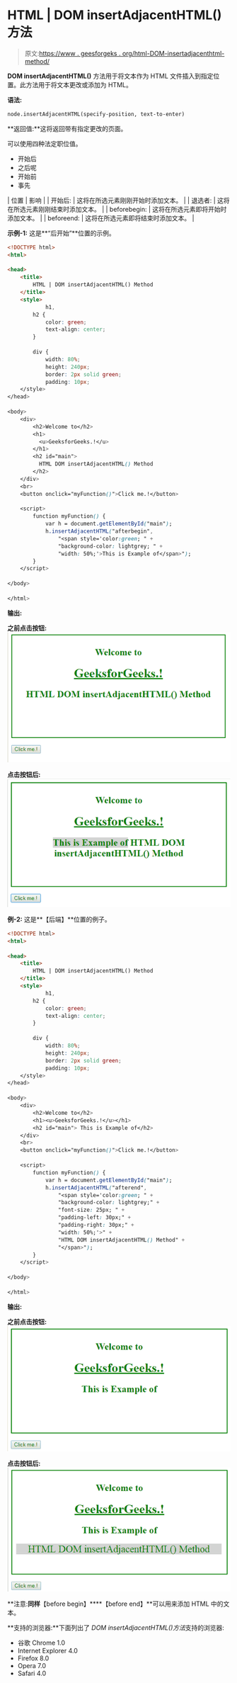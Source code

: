 # HTML | DOM insertAdjacentHTML()方法

> 原文:[https://www . geesforgeks . org/html-DOM-insertadjacenthtml-method/](https://www.geeksforgeeks.org/html-dom-insertadjacenthtml-method/)

**DOM insertAdjacentHTML()** 方法用于将文本作为 HTML 文件插入到指定位置。此方法用于将文本更改或添加为 HTML。

**语法:**

```html
node.insertAdjacentHTML(specify-position, text-to-enter)

```

**返回值:**这将返回带有指定更改的页面。

可以使用四种法定职位值。

*   开始后
*   之后呢
*   开始前
*   事先

| 位置 | 影响 |
| 开始后: | 这将在所选元素刚刚开始时添加文本。 |
| 退选者: | 这将在所选元素刚刚结束时添加文本。 |
| beforebegin: | 这将在所选元素即将开始时添加文本。 |
| beforeend: | 这将在所选元素即将结束时添加文本。 |

**示例-1:** 这是**“后开始”**位置的示例。

```html
<!DOCTYPE html>
<html>

<head>
    <title>
        HTML | DOM insertAdjacentHTML() Method
    </title>
    <style>
            h1,
        h2 {
            color: green;
            text-align: center;
        }

        div {
            width: 80%;
            height: 240px;
            border: 2px solid green;
            padding: 10px;
    </style>
</head>

<body>
    <div>
        <h2>Welcome to</h2>
        <h1>
          <u>GeeksforGeeks.!</u>
        </h1>
        <h2 id="main"> 
          HTML DOM insertAdjacentHTML() Method
        </h2>
    </div>
    <br>
    <button onclick="myFunction()">Click me.!</button>

    <script>
        function myFunction() {
            var h = document.getElementById("main");
            h.insertAdjacentHTML("afterbegin",
                "<span style='color:green; " +
                "background-color: lightgrey; " +
                "width: 50%;'>This is Example of</span>");
        }
    </script>

</body>

</html>
```

**输出:**

**之前点击按钮:**
![](img/68d024825f30965690e52b0394965949.png)

**点击按钮后:**
![](img/7407967212579f5baff8ca2823cd8c81.png)

**例-2:** 这是**【后端】**位置的例子。

```html
<!DOCTYPE html>
<html>

<head>
    <title>
        HTML | DOM insertAdjacentHTML() Method
    </title>
    <style>
            h1,
        h2 {
            color: green;
            text-align: center;
        }

        div {
            width: 80%;
            height: 240px;
            border: 2px solid green;
            padding: 10px;
    </style>
</head>

<body>
    <div>
        <h2>Welcome to</h2>
        <h1><u>GeeksforGeeks.!</u></h1>
        <h2 id="main"> This is Example of</h2>
    </div>
    <br>
    <button onclick="myFunction()">Click me.!</button>

    <script>
        function myFunction() {
            var h = document.getElementById("main");
            h.insertAdjacentHTML("afterend",
                "<span style='color:green; " +
                "background-color: lightgrey;" +
                "font-size: 25px; " +
                "padding-left: 30px;" +
                "padding-right: 30px;" +
                "width: 50%;'>" +
                "HTML DOM insertAdjacentHTML() Method" +
                "</span>");
        }
    </script>

</body>

</html>
```

**输出:**

**之前点击按钮:**
![](img/c030bcf8b380c881bbd30052c9153540.png)

**点击按钮后:**
![](img/c2bfbef8d82d8c4f3a47fd5666ba930e.png)

**注意:**同样**【before begin】****【before end】**可以用来添加 HTML 中的文本。

**支持的浏览器:**下面列出了 *DOM insertAdjacentHTML()方法*支持的浏览器:

*   谷歌 Chrome 1.0
*   Internet Explorer 4.0
*   Firefox 8.0
*   Opera 7.0
*   Safari 4.0